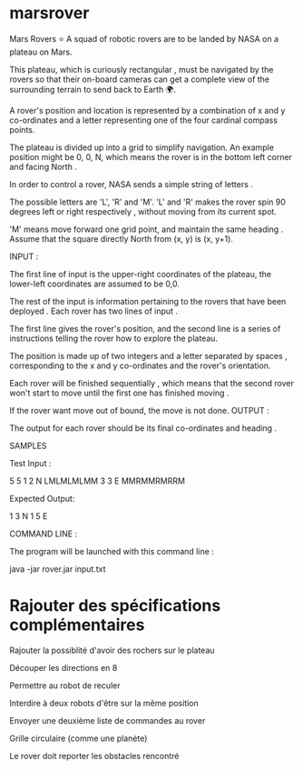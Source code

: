 # marsrover
Mars Rovers ⭐
A squad of robotic rovers are to be landed by NASA on a plateau on Mars.

This plateau, which is curiously rectangular , must be navigated by the rovers so that their on-board cameras can get a complete view of the surrounding terrain to send back to Earth 🌍.

A rover's position and location is represented by a combination of x and y co-ordinates and a letter representing one of the four cardinal compass points.

The plateau is divided up into a grid to simplify navigation. An example position might be 0, 0, N, which means the rover is in the bottom left corner and facing North .

In order to control a rover, NASA sends a simple string of letters .

The possible letters are 'L', 'R' and 'M'. 'L' and 'R' makes the rover spin 90 degrees left or right respectively , without moving from its current spot.

'M' means move forward one grid point, and maintain the same heading . Assume that the square directly North from (x, y) is (x, y+1).

INPUT :

The first line of input is the upper-right coordinates of the plateau, the lower-left coordinates are assumed to be 0,0.

The rest of the input is information pertaining to the rovers that have been deployed . Each rover has two lines of input .

The first line gives the rover's position, and the second line is a series of instructions telling the rover how to explore the plateau.

The position is made up of two integers and a letter separated by spaces , corresponding to the x and y co-ordinates and the rover's orientation.

Each rover will be finished sequentially , which means that the second rover won't start to move until the first one has finished moving .

If the rover want move out of bound, the move is not done. 
OUTPUT :

The output for each rover should be its final co-ordinates and heading .

SAMPLES

Test Input :

5 5 1 2 N LMLMLMLMM 3 3 E MMRMMRMRRM

Expected Output:

1 3 N 1 5 E

COMMAND LINE :

The program will be launched with this command line :

java -jar rover.jar input.txt

# Rajouter des spécifications complémentaires
Rajouter la possiblité d'avoir des rochers sur le plateau

Découper les directions en 8

Permettre au robot de reculer

Interdire à deux robots d'être sur la même position

Envoyer une deuxième liste de commandes au rover

Grille circulaire (comme une planète)

Le rover doit reporter les obstacles rencontré

